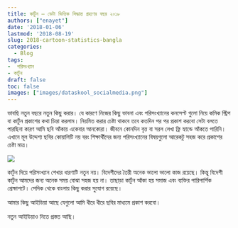 ```yaml
---
title: কার্টুন – ডেটা ভিত্তিক সিদ্ধান্ত গ্রহণের বছর ২০১৮
authors: ["enayet"]
date: '2018-01-06'
lastmod: '2018-08-19'
slug: 2018-cartoon-statistics-bangla
categories:
  - Blog
tags:
-  পরিসংখ‍্যান
- কার্টুন
draft: false
toc: false
images: ["images/dataskool_socialmedia.png"]
---
```


ভাবছি নতুন বছরে নতুন কিছু করার। যে কারণে নিজের কিছু ভাবনা এবং পরিসংখ্যানের কনসেপ্ট গুলো নিয়ে কমিক স্ট্রিপ বা কার্টুন প্রকাশের কথা চিন্তা করলাম। নিয়মিত করার চেষ্টা থাকবে তবে কতদিন পর পর প্রকাশ করবো সেটা বলতে পারছিনা কারণ আমি ছবি আঁকায় একেবার আনকোরা। জীবনে কোনদিন বৃত্ত বা সরল লেখা ফ্রি হ্যান্ডে আঁকতে পারিনি। এখানে মূল উদ্দেশ্য ছবির কোয়ালিটি নয় বরং শিক্ষার্থীদের জন্য পরিসংখ্যানের বিষয়গুলো আরেকটু সহজ করে প্রকাশের চেষ্টা মাত্র।

![](/images/DataBasedDecisionMaking2018.jpg)

কার্টুন দিয়ে পরিসংখ্যান শেখার ধারণাটি নতুন নয়। বিদেশীদের তৈরী অনেক ভালো ভালো কাজ রয়েছে। কিন্তু বিদেশী কার্টুন আমদের জন্য অনেক সময় বোঝা সহজ হয় না। তাছাড়া কার্টুন আঁকা হয় সমাজ এবং ব্যক্তির পারিপার্শিক প্রেক্ষাপটে। সেদিক থেকে বাংলায় কিছু করার সুযোগ রয়েছে।

আমার কিছু আইডিয়া আছে যেগুলো আমি ধীরে ধীরে ছবির মাধ্যমে প্রকাশ করবো।

নতুন আইডিয়াও নিতে প্রস্তত আছি।

